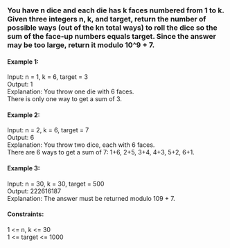 ### You have n dice and each die has k faces numbered from 1 to k. Given three integers n, k, and target, return the number of possible ways (out of the kn total ways) to roll the dice so the sum of the face-up numbers equals target. Since the answer may be too large, return it modulo 10^9 + 7.
#### Example 1:  
Input: n = 1, k = 6, target = 3  
Output: 1  
Explanation: You throw one die with 6 faces.  
There is only one way to get a sum of 3.  
#### Example 2:  
Input: n = 2, k = 6, target = 7  
Output: 6  
Explanation: You throw two dice, each with 6 faces.  
There are 6 ways to get a sum of 7: 1+6, 2+5, 3+4, 4+3, 5+2, 6+1.  
#### Example 3:  
Input: n = 30, k = 30, target = 500  
Output: 222616187  
Explanation: The answer must be returned modulo 109 + 7.  
#### Constraints:  
1 <= n, k <= 30  
1 <= target <= 1000

